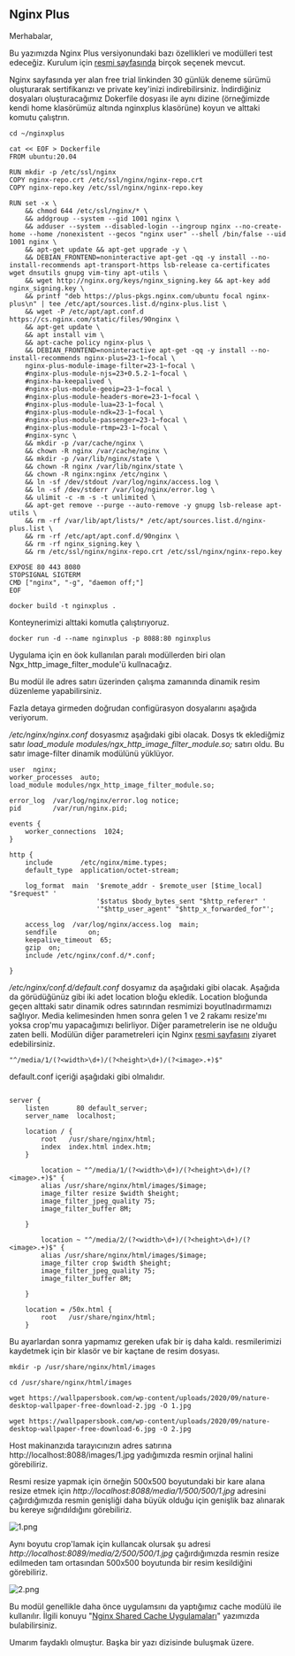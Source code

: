 ## Nginx Plus

Merhabalar,

Bu yazımızda Nginx Plus versiyonundaki bazı özellikleri ve modülleri test edeceğiz. Kurulum için [resmi sayfasında](https://docs.nginx.com/nginx/admin-guide/installing-nginx/installing-nginx-plus/) birçok seçenek mevcut.


Nginx sayfasında yer alan free trial linkinden 30 günlük deneme sürümü oluşturarak sertifikanızı ve private key'inizi indirebilirsiniz. İndirdiğiniz dosyaları oluşturacağımız Dokerfile dosyası ile aynı dizine (örneğimizde kendi home klasörümüz altında nginxplus klasörüne) koyun ve alttaki komutu çalıştrın.


```shell
cd ~/nginxplus

cat << EOF > Dockerfile
FROM ubuntu:20.04

RUN mkdir -p /etc/ssl/nginx
COPY nginx-repo.crt /etc/ssl/nginx/nginx-repo.crt
COPY nginx-repo.key /etc/ssl/nginx/nginx-repo.key

RUN set -x \
    && chmod 644 /etc/ssl/nginx/* \
    && addgroup --system --gid 1001 nginx \
    && adduser --system --disabled-login --ingroup nginx --no-create-home --home /nonexistent --gecos "nginx user" --shell /bin/false --uid 1001 nginx \
    && apt-get update && apt-get upgrade -y \
    && DEBIAN_FRONTEND=noninteractive apt-get -qq -y install --no-install-recommends apt-transport-https lsb-release ca-certificates wget dnsutils gnupg vim-tiny apt-utils \
    && wget http://nginx.org/keys/nginx_signing.key && apt-key add nginx_signing.key \
    && printf "deb https://plus-pkgs.nginx.com/ubuntu focal nginx-plus\n" | tee /etc/apt/sources.list.d/nginx-plus.list \
    && wget -P /etc/apt/apt.conf.d https://cs.nginx.com/static/files/90nginx \
    && apt-get update \
    && apt install vim \
    && apt-cache policy nginx-plus \
    && DEBIAN_FRONTEND=noninteractive apt-get -qq -y install --no-install-recommends nginx-plus=23-1~focal \
    nginx-plus-module-image-filter=23-1~focal \
    #nginx-plus-module-njs=23+0.5.2-1~focal \
    #nginx-ha-keepalived \
    #nginx-plus-module-geoip=23-1~focal \
    #nginx-plus-module-headers-more=23-1~focal \
    #nginx-plus-module-lua=23-1~focal \
    #nginx-plus-module-ndk=23-1~focal \
    #nginx-plus-module-passenger=23-1~focal \
    #nginx-plus-module-rtmp=23-1~focal \
    #nginx-sync \
    && mkdir -p /var/cache/nginx \
    && chown -R nginx /var/cache/nginx \
    && mkdir -p /var/lib/nginx/state \
    && chown -R nginx /var/lib/nginx/state \
    && chown -R nginx:nginx /etc/nginx \
    && ln -sf /dev/stdout /var/log/nginx/access.log \
    && ln -sf /dev/stderr /var/log/nginx/error.log \
    && ulimit -c -m -s -t unlimited \
    && apt-get remove --purge --auto-remove -y gnupg lsb-release apt-utils \  
    && rm -rf /var/lib/apt/lists/* /etc/apt/sources.list.d/nginx-plus.list \
    && rm -rf /etc/apt/apt.conf.d/90nginx \
    && rm -rf nginx_signing.key \
    && rm /etc/ssl/nginx/nginx-repo.crt /etc/ssl/nginx/nginx-repo.key

EXPOSE 80 443 8080
STOPSIGNAL SIGTERM
CMD ["nginx", "-g", "daemon off;"]
EOF

docker build -t nginxplus . 

```

Konteynerimizi alttaki komutla çalıştırıyoruz.

```
docker run -d --name nginxplus -p 8088:80 nginxplus
```


Uygulama için en öok kullanılan paralı modüllerden biri olan Ngx_http_image_filter_module'ü kullnacağız. 

Bu modül ile adres satırı üzerinden çalışma zamanında dinamik resim düzenleme yapabilirsiniz.

Fazla detaya girmeden doğrudan configürasyon dosyalarını aşağıda veriyorum.

_/etc/nginx/nginx.conf_ dosyasmız aşağıdaki gibi olacak. Dosys tk eklediğmiz satır _load_module modules/ngx_http_image_filter_module.so;_ satırı oldu. Bu satır image-filter dinamik modülünü yüklüyor.

```
user  nginx;
worker_processes  auto;
load_module modules/ngx_http_image_filter_module.so;

error_log  /var/log/nginx/error.log notice;
pid        /var/run/nginx.pid;

events {
    worker_connections  1024;
}

http {
    include       /etc/nginx/mime.types;
    default_type  application/octet-stream;

    log_format  main  '$remote_addr - $remote_user [$time_local] "$request" '
                      '$status $body_bytes_sent "$http_referer" '
                      '"$http_user_agent" "$http_x_forwarded_for"';

    access_log  /var/log/nginx/access.log  main;
    sendfile        on;
    keepalive_timeout  65;
    gzip  on;
    include /etc/nginx/conf.d/*.conf;

}

```
_/etc/nginx/conf.d/default.conf_ dosyamız da aşağıdaki gibi olacak. Aşağıda da görüdüğünüz gibi iki adet location bloğu ekledik. Location bloğunda geçen alttaki satır dinamik odres satırından resmimizi boyutlnadırmamızı sağlıyor. Media kelimesinden hmen sonra gelen 1 ve 2 rakamı resize'mı yoksa crop'mu yapacağımızı belirliyor. Diğer parametrelerin ise ne olduğu zaten belli. Modülün diğer parametreleri için Nginx [resmi sayfasını](https://nginx.org/en/docs/http/ngx_http_image_filter_module.html) ziyaret edebilirsiniz.


```
"^/media/1/(?<width>\d+)/(?<height>\d+)/(?<image>.+)$"
```


default.conf içeriği aşağıdaki gibi olmalıdır. 
```

server {
    listen       80 default_server;
    server_name  localhost;

    location / {
        root   /usr/share/nginx/html;
        index  index.html index.htm;
    }

        location ~ "^/media/1/(?<width>\d+)/(?<height>\d+)/(?<image>.+)$" {
        alias /usr/share/nginx/html/images/$image;
        image_filter resize $width $height;
        image_filter_jpeg_quality 75;
        image_filter_buffer 8M;

    }

        location ~ "^/media/2/(?<width>\d+)/(?<height>\d+)/(?<image>.+)$" {
        alias /usr/share/nginx/html/images/$image;
        image_filter crop $width $height;
        image_filter_jpeg_quality 75;
        image_filter_buffer 8M;

    }

    location = /50x.html {
        root   /usr/share/nginx/html;
    }

```
Bu ayarlardan sonra yapmamız gereken ufak bir iş daha kaldı. resmilerimizi kaydetmek için bir klasör ve bir kaçtane de resim dosyası.

```
mkdir -p /usr/share/nginx/html/images

cd /usr/share/nginx/html/images

wget https://wallpapersbook.com/wp-content/uploads/2020/09/nature-desktop-wallpaper-free-download-2.jpg -O 1.jpg

wget https://wallpapersbook.com/wp-content/uploads/2020/09/nature-desktop-wallpaper-free-download-6.jpg -O 2.jpg

```

Host makinanzıda tarayıcınızın adres satırına http://localhost:8088/images/1.jpg yadığımızda resmin orjinal halini görebiliriz.

Resmi resize yapmak için örneğin 500x500 boyutundaki bir kare alana resize etmek için _http://localhost:8088/media/1/500/500/1.jpg_ adresini çağırdığımızda resmin genişliği daha büyük olduğu için genişlik baz alınarak bu kereye sığrıdıldığını görebiliriz.

![1.png](files/1.png)


Aynı boyutu crop'lamak için kullancak olursak şu adresi _http://localhost:8089/media/2/500/500/1.jpg_ çağırdığımızda resmin resize edilmeden tam ortasından 500x500 boyutunda bir resim kesildiğini görebiliriz.

![2.png](files/2.png)


Bu modül genellikle daha önce uygulamsını da yaptığımız cache modülü ile kullanılır. İlgili konuyu "[Nginx Shared Cache Uygulamaları](5.caching-shared.md)" yazımızda bulabilirsiniz.


Umarım faydaklı olmuştur. Başka bir yazı dizisinde buluşmak üzere.
 



